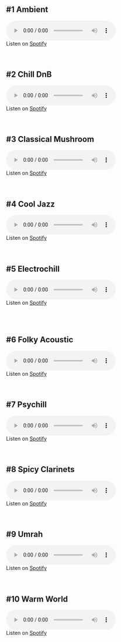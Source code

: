## #1 Ambient
<audio src="https://barbelith.quetzal-barb.ts.net:10000/microdep/MicroDep%20-%20Ambient.mp3" controls> </audio>  
Listen on [Spotify](https://open.spotify.com/playlist/6GMTi8qhp376yMh9VIj5eA?si=27679897c94646a1)  
<br><br>  
    
## #2 Chill DnB
<audio src="https://barbelith.quetzal-barb.ts.net:10000/microdep/MicroDep%20-%20Chill%20DnB.mp3" controls> </audio>  
Listen on [Spotify](https://open.spotify.com/playlist/4NLqXwqmyFUFlvONrv9Dq3?si=9727199caf384e6f)  
<br><br>

## #3 Classical Mushroom
<audio src="https://barbelith.quetzal-barb.ts.net:10000/microdep/MicroDep%20-%20Classical%20Mushroom.mp3" controls> </audio>  
Listen on [Spotify](https://open.spotify.com/playlist/145Rqlz847rIzdeiFpxGkU?si=ffa5617102e64f10)  
<br><br>

## #4 Cool Jazz
<audio src="https://barbelith.quetzal-barb.ts.net:10000/microdep/MicroDep%20-%20Cool%20Jazz.mp3" controls> </audio>  
Listen on [Spotify](https://open.spotify.com/playlist/5duDHHpPaK7wGrrP7s7Xfz?si=3a0c420f84194d44)  
<br><br>

## #5 Electrochill
<audio src="https://barbelith.quetzal-barb.ts.net:10000/microdep/MicroDep%20-%20Electrochill.mp3" controls> </audio>  
Listen on [Spotify](https://open.spotify.com/playlist/5bbnFZwvKOoAv9tAa7ri5H?si=5ad69e11088c40f1)  
<br><br><br>
  

## #6 Folky Acoustic
<audio src="https://barbelith.quetzal-barb.ts.net:10000/microdep/MicroDep%20-%20Folky%20Acoustic.mp3" controls> </audio>  
Listen on [Spotify](https://open.spotify.com/playlist/4vcCb2GI0L8rAUZz7XVvzf?si=0fd87fe8666b40be)  
<br><br>

## #7 Psychill
<audio src="https://barbelith.quetzal-barb.ts.net:10000/microdep/MicroDep%20-%20Psychill.mp3" controls> </audio>  
Listen on [Spotify](https://open.spotify.com/playlist/3tdUl5OnmOSrPJSG8Remaf?si=b38beb516e5a4c26)  
<br><br>

## #8 Spicy Clarinets
<audio src="https://barbelith.quetzal-barb.ts.net:10000/microdep/MicroDep%20-%20Spicy%20Clarinets.mp3" controls> </audio>  
Listen on [Spotify](https://open.spotify.com/playlist/7rDVp1xZTkV7dlz2IQVRnX?si=98b4870c764146a5)  
<br><br>

## #9 Umrah
<audio src="https://barbelith.quetzal-barb.ts.net:10000/microdep/MicroDep%20-%20Umrah.mp3" controls> </audio>  
Listen on [Spotify](https://open.spotify.com/playlist/5Uvo1cpMHIfg0rbli6iv1J?si=cd46ee7fa47f4e9e)  
<br><br>

## #10 Warm World
<audio src="https://barbelith.quetzal-barb.ts.net:10000/microdep/MicroDep%20-%20Warm%20World.mp3" controls> </audio>  
Listen on [Spotify](https://open.spotify.com/playlist/576glb2V9t6syiEHVvfeaa?si=04b32735682445e4)  
<br><br>

